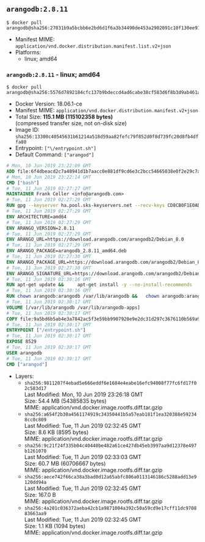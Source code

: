 ## `arangodb:2.8.11`

```console
$ docker pull arangodb@sha256:27031b9a5bcbb6e2bd6d1f6a3b34490de453a2902091c10f130ee914746a794d
```

-	Manifest MIME: `application/vnd.docker.distribution.manifest.list.v2+json`
-	Platforms:
	-	linux; amd64

### `arangodb:2.8.11` - linux; amd64

```console
$ docker pull arangodb@sha256:5576d7892184cfc137b9bdeccd4ad6cabe38cf583d6f8b3d9ab461a82655cab4
```

-	Docker Version: 18.06.1-ce
-	Manifest MIME: `application/vnd.docker.distribution.manifest.v2+json`
-	Total Size: **115.1 MB (115102358 bytes)**  
	(compressed transfer size, not on-disk size)
-	Image ID: `sha256:13300c40545631b61214a518d59aa82fefc79f852d0f8d739fc20d8fb4dffa80`
-	Entrypoint: `["\/entrypoint.sh"]`
-	Default Command: `["arangod"]`

```dockerfile
# Mon, 10 Jun 2019 23:22:09 GMT
ADD file:6f4dbeacd2c7a48941d1b7aacc0e881df9cd6e3c2bcc54665038e0f2e29c7ac1 in / 
# Mon, 10 Jun 2019 23:22:14 GMT
CMD ["bash"]
# Tue, 11 Jun 2019 02:27:27 GMT
MAINTAINER Frank Celler <info@arangodb.com>
# Tue, 11 Jun 2019 02:27:29 GMT
RUN gpg --keyserver ha.pool.sks-keyservers.net --recv-keys CD8CB0F1E0AD5B52E93F41E7EA93F5E56E751E9B
# Tue, 11 Jun 2019 02:27:29 GMT
ENV ARCHITECTURE=amd64
# Tue, 11 Jun 2019 02:27:29 GMT
ENV ARANGO_VERSION=2.8.11
# Tue, 11 Jun 2019 02:27:29 GMT
ENV ARANGO_URL=https://download.arangodb.com/arangodb2/Debian_8.0
# Tue, 11 Jun 2019 02:27:29 GMT
ENV ARANGO_PACKAGE=arangodb_2.8.11_amd64.deb
# Tue, 11 Jun 2019 02:27:30 GMT
ENV ARANGO_PACKAGE_URL=https://download.arangodb.com/arangodb2/Debian_8.0/amd64/arangodb_2.8.11_amd64.deb
# Tue, 11 Jun 2019 02:27:30 GMT
ENV ARANGO_SIGNATURE_URL=https://download.arangodb.com/arangodb2/Debian_8.0/amd64/arangodb_2.8.11_amd64.deb.asc
# Tue, 11 Jun 2019 02:30:16 GMT
RUN apt-get update &&     apt-get install -y --no-install-recommends         libgoogle-perftools4         ca-certificates         pwgen         wget     &&     rm -rf /var/lib/apt/lists/* &&     wget ${ARANGO_SIGNATURE_URL} &&           wget ${ARANGO_PACKAGE_URL} &&             gpg --verify ${ARANGO_PACKAGE}.asc &&     dpkg -i ${ARANGO_PACKAGE} &&     sed -ri         -e 's!127\.0\.0\.1!0.0.0.0!g'         -e 's!^(file\s*=).*!\1 -!'         -e 's!^#\s*uid\s*=.*!uid = arangodb!'         -e 's!^#\s*gid\s*=.*!gid = arangodb!'         /etc/arangodb/arangod.conf     &&     apt-get purge -y --auto-remove ca-certificates wget &&     rm -f ${ARANGO_PACKAGE}*
# Tue, 11 Jun 2019 02:30:16 GMT
RUN chown arangodb:arangodb /var/lib/arangodb &&   chown arangodb:arangodb /var/lib/arangodb-apps
# Tue, 11 Jun 2019 02:30:17 GMT
VOLUME [/var/lib/arangodb /var/lib/arangodb-apps]
# Tue, 11 Jun 2019 02:30:17 GMT
COPY file:9a5bd6b5ab4e3a7842ac5f3e59bb9907920e9e2dc31d297c3676110b569a9d7e in /entrypoint.sh 
# Tue, 11 Jun 2019 02:30:17 GMT
ENTRYPOINT ["/entrypoint.sh"]
# Tue, 11 Jun 2019 02:30:17 GMT
EXPOSE 8529
# Tue, 11 Jun 2019 02:30:17 GMT
USER arangodb
# Tue, 11 Jun 2019 02:30:17 GMT
CMD ["arangod"]
```

-	Layers:
	-	`sha256:9811207f4ebad5e666eddf6e1684e4eabe16efc94008f77fc6fd17f02c583d17`  
		Last Modified: Mon, 10 Jun 2019 23:26:18 GMT  
		Size: 54.4 MB (54385835 bytes)  
		MIME: application/vnd.docker.image.rootfs.diff.tar.gzip
	-	`sha256:a654f2b30a4561174919c34350441b5a57eab181f1ea320388e592348cc0c809`  
		Last Modified: Tue, 11 Jun 2019 02:32:45 GMT  
		Size: 8.6 KB (8595 bytes)  
		MIME: application/vnd.docker.image.rootfs.diff.tar.gzip
	-	`sha256:9c21f24f335b04c40440be482a61ce427db45eb3997aa9d12378e497b1261070`  
		Last Modified: Tue, 11 Jun 2019 02:33:03 GMT  
		Size: 60.7 MB (60706667 bytes)  
		MIME: application/vnd.docker.image.rootfs.diff.tar.gzip
	-	`sha256:aece742f66ca38a3bad0d12a65abfc806a0113146186c5288add13e9120dd94a`  
		Last Modified: Tue, 11 Jun 2019 02:32:45 GMT  
		Size: 167.0 B  
		MIME: application/vnd.docker.image.rootfs.diff.tar.gzip
	-	`sha256:4a201c036372aeba42cb1a9871004a392c50a59cd9e17cff11dc970883663aa9`  
		Last Modified: Tue, 11 Jun 2019 02:32:45 GMT  
		Size: 1.1 KB (1094 bytes)  
		MIME: application/vnd.docker.image.rootfs.diff.tar.gzip
